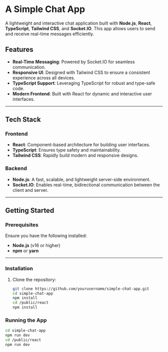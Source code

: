 # A Simple Chat App

A lightweight and interactive chat application built with **Node.js**, **React**, **TypeScript**, **Tailwind CSS**, and **Socket.IO**. This app allows users to send and receive real-time messages efficiently.

## Features

- **Real-Time Messaging**: Powered by Socket.IO for seamless communication.
- **Responsive UI**: Designed with Tailwind CSS to ensure a consistent experience across all devices.
- **TypeScript Support**: Leveraging TypeScript for robust and type-safe code.
- **Modern Frontend**: Built with React for dynamic and interactive user interfaces.

---

## Tech Stack

### Frontend
- **React**: Component-based architecture for building user interfaces.
- **TypeScript**: Ensures type safety and maintainability.
- **Tailwind CSS**: Rapidly build modern and responsive designs.

### Backend
- **Node.js**: A fast, scalable, and lightweight server-side environment.
- **Socket.IO**: Enables real-time, bidirectional communication between the client and server.

---

## Getting Started

### Prerequisites

Ensure you have the following installed:
- **Node.js** (v16 or higher)
- **npm** or **yarn**

---

### Installation

1. Clone the repository:
   ```bash
   git clone https://github.com/yourusername/simple-chat-app.git
   cd simple-chat-app
   npm install
   cd /public/react
   npm install
   ```
### Running the App
  ```bash
  cd simple-chat-app
  npm run dev
  cd /public/react
  npm run dev
  ```















   
   
